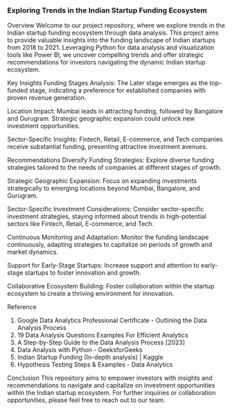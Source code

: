 ### Exploring Trends in the Indian Startup Funding Ecosystem

Overview
Welcome to our project repository, where we explore trends in the Indian startup funding ecosystem through data analysis. This project aims to provide valuable insights into the funding landscape of Indian startups from 2018 to 2021. Leveraging Python for data analysis and visualization tools like Power BI, we uncover compelling trends and offer strategic recommendations for investors navigating the dynamic Indian startup ecosystem.

Key Insights
Funding Stages Analysis: The Later stage emerges as the top-funded stage, indicating a preference for established companies with proven revenue generation.

Location Impact: Mumbai leads in attracting funding, followed by Bangalore and Gurugram. Strategic geographic expansion could unlock new investment opportunities.

Sector-Specific Insights: Fintech, Retail, E-commerce, and Tech companies receive substantial funding, presenting attractive investment avenues.

Recommendations
Diversify Funding Strategies: Explore diverse funding strategies tailored to the needs of companies at different stages of growth.

Strategic Geographic Expansion: Focus on expanding investments strategically to emerging locations beyond Mumbai, Bangalore, and Gurugram.

Sector-Specific Investment Considerations: Consider sector-specific investment strategies, staying informed about trends in high-potential sectors like Fintech, Retail, E-commerce, and Tech.

Continuous Monitoring and Adaptation: Monitor the funding landscape continuously, adapting strategies to capitalize on periods of growth and market dynamics.

Support for Early-Stage Startups: Increase support and attention to early-stage startups to foster innovation and growth.

Collaborative Ecosystem Building: Foster collaboration within the startup ecosystem to create a thriving environment for innovation.

Reference
1. Google Data Analytics Professional Certificate - Outlining the Data Analysis Process
2. 19 Data Analysis Questions Examples For Efficient Analytics
3. A Step-by-Step Guide to the Data Analysis Process [2023]
4. Data Analysis with Python - GeeksforGeeks
5. Indian Startup Funding (In-depth analysis) | Kaggle
6. Hypothesis Testing Steps & Examples - Data Analytics

Conclusion
This repository aims to empower investors with insights and recommendations to navigate and capitalize on investment opportunities within the Indian startup ecosystem. For further inquiries or collaboration opportunities, please feel free to reach out to our team.

